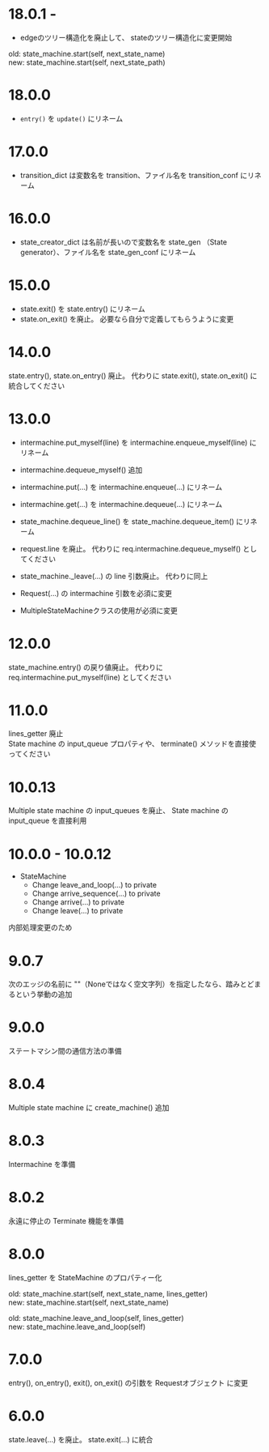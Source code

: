 # 18.0.1 -

* edgeのツリー構造化を廃止して、 stateのツリー構造化に変更開始

old: state_machine.start(self, next_state_name)  
new: state_machine.start(self, next_state_path)  

# 18.0.0

* `entry()` を `update()` にリネーム

# 17.0.0

* transition_dict は変数名を transition、ファイル名を transition_conf にリネーム

# 16.0.0

* state_creator_dict は名前が長いので変数名を state_gen （State generator）、ファイル名を state_gen_conf にリネーム

# 15.0.0

* state.exit() を state.entry() にリネーム
* state.on_exit() を廃止。 必要なら自分で定義してもらうように変更

# 14.0.0

state.entry(), state.on_entry() 廃止。 代わりに state.exit(), state.on_exit() に統合してください

# 13.0.0

* intermachine.put_myself(line) を intermachine.enqueue_myself(line) にリネーム
* intermachine.dequeue_myself() 追加
* intermachine.put(...) を intermachine.enqueue(...) にリネーム
* intermachine.get(...) を intermachine.dequeue(...) にリネーム
* state_machine.dequeue_line() を state_machine.dequeue_item() にリネーム

* request.line を廃止。 代わりに req.intermachine.dequeue_myself() としてください
* state_machine._leave(...) の line 引数廃止。 代わりに同上
* Request(...) の intermachine 引数を必須に変更
* MultipleStateMachineクラスの使用が必須に変更

# 12.0.0

state_machine.entry() の戻り値廃止。 代わりに req.intermachine.put_myself(line) としてください

# 11.0.0

lines_getter 廃止  
State machine の input_queue プロパティや、 terminate() メソッドを直接使ってください  

# 10.0.13

Multiple state machine の input_queues を廃止、 State machine の input_queue を直接利用  

# 10.0.0 - 10.0.12

* StateMachine
  * Change leave_and_loop(...) to private
  * Change arrive_sequence(...) to private
  * Change arrive(...) to private
  * Change leave(...) to private

内部処理変更のため  

# 9.0.7

次のエッジの名前に ""（Noneではなく空文字列）を指定したなら、踏みとどまるという挙動の追加  

# 9.0.0

ステートマシン間の通信方法の準備  

# 8.0.4

Multiple state machine に create_machine() 追加  

# 8.0.3

Intermachine を準備  

# 8.0.2

永遠に停止の Terminate 機能を準備  

# 8.0.0

lines_getter を StateMachine のプロパティー化  

old: state_machine.start(self, next_state_name, lines_getter)  
new: state_machine.start(self, next_state_name)  

old: state_machine.leave_and_loop(self, lines_getter)  
new: state_machine.leave_and_loop(self)  

# 7.0.0

entry(), on_entry(), exit(), on_exit() の引数を Requestオブジェクト に変更  

# 6.0.0

state.leave(...) を廃止。 state.exit(...) に統合  
